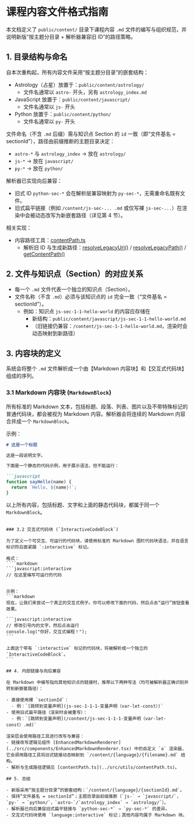 # 课程内容文件格式指南

本文档定义了 `public/content/` 目录下课程内容 `.md` 文件的编写与组织规范，并说明新版“按主题分目录 + 解析器兼容旧 ID”的路径策略。

## 1. 目录结构与命名

自本次重构起，所有内容文件采用“按主题分目录”的嵌套结构：

- Astrology（占星）放置于：`public/content/astrology/`
  - 文件名通常以 `astro-` 开头，另有 `astrology_index.md`
- JavaScript 放置于：`public/content/javascript/`
  - 文件名通常以 `js-` 开头
- Python 放置于：`public/content/python/`
  - 文件名通常以 `py-` 开头

文件命名（不含 `.md` 后缀）需与知识点 Section 的 `id` 一致（即“文件基名 = sectionId”），路径由前缀推断的主题目录决定：

- `astro-*` 与 `astrology_index` → 放在 `astrology/`
- `js-*` → 放在 `javascript/`
- `py-*` → 放在 `python/`

解析器已实现向后兼容：
- 旧式 ID `python-sec-*` 会在解析层兼容映射为 `py-sec-*`，无需重命名既有文件。
- 旧式扁平链接（例如 `/content/js-sec-... .md` 或仅写裸 `js-sec-...`）在渲染中会被动态改写为新嵌套路径（详见第 4 节）。

相关实现：
- 内容路径工具：[contentPath.ts](../src/utils/contentPath.ts)
  - 解析旧 ID 与生成新路径：[resolveLegacyUrl()](../src/utils/contentPath.ts) / [resolveLegacyPath()](../src/utils/contentPath.ts) / [getContentPath()](../src/utils/contentPath.ts)

## 2. 文件与知识点（Section）的对应关系

- 每一个 `.md` 文件代表一个独立的知识点（Section）。
- 文件名称（不含 `.md`）必须与该知识点的 `id` 完全一致（“文件基名 = sectionId”）。
  - 例如：知识点 `js-sec-1-1-hello-world` 的内容应存储在
    - 新结构：`public/content/javascript/js-sec-1-1-hello-world.md`
    - （旧链接仍兼容：`/content/js-sec-1-1-hello-world.md`，渲染时会动态映射到新路径）

## 3. 内容块的定义

系统会将整个 `.md` 文件解析成一个由【Markdown 内容块】和【交互式代码块】组成的序列。

### 3.1 Markdown 内容块 (`MarkdownBlock`)

所有标准的 Markdown 文本，包括标题、段落、列表、图片以及不带特殊标记的普通代码块，都会被视为 Markdown 内容。解析器会将连续的 Markdown 内容合并成一个 `MarkdownBlock`。

示例：
```markdown
# 这是一个标题

这是一段说明文字。

下面是一个静态的代码示例，用于展示语法，但不能运行：

```javascript
function sayHello(name) {
  return `Hello, ${name}!`;
}
```

以上所有内容，包括标题、文字和上面的静态代码块，都属于同一个 `MarkdownBlock`。
```

### 3.2 交互式代码块 (`InteractiveCodeBlock`)

为了定义一个可交互、可运行的代码块，请使用标准的 Markdown 围栏代码块语法，并在语言标识符后面紧跟 `:interactive` 标记。

格式：
````markdown
```javascript:interactive
// 在这里编写可运行的代码
```
````

示例：
```markdown
现在，让我们来尝试一个真正的交互式例子。你可以修改下面的代码，然后点击“运行”按钮查看效果。

```javascript:interactive
// 修改引号内的文字，然后点击运行
console.log("你好，交互式编程！");
```

上面这个带有 `:interactive` 标记的代码块，将被解析成一个独立的 `InteractiveCodeBlock`。
```

## 4. 内部链接与向后兼容

在 Markdown 中编写指向其他知识点的链接时，推荐以下两种写法（均可被解析器正确识别并转到新嵌套路径）：

- 直接使用裸 `sectionId`：
  - 例：`[跳转到变量声明](js-sec-1-1-1-变量声明（var-let-const）)`
- 使用旧式扁平路径（渲染时会被重写）：
  - 例：`[跳转到变量声明](/content/js-sec-1-1-1-变量声明（var-let-const）.md)`

渲染层会使用路径工具进行改写与兼容：
- 链接改写逻辑见组件 [EnhancedMarkdownRenderer](../src/components/EnhancedMarkdownRenderer.tsx) 中的自定义 `a` 渲染器，它会调用路径工具将旧式链接动态映射到 `/content/{language}/{filename}.md` 结构。
- 解析与生成路径逻辑见 [contentPath.ts](../src/utils/contentPath.ts)。

## 5. 总结

- 新版采用“按主题分目录”的嵌套结构：`/content/{language}/{sectionId}.md`。
- 保持“文件基名 = sectionId”；主题目录由前缀推断（`js-` → `javascript/`，`py-` → `python/`，`astro-`/`astrology_index` → `astrology/`）。
- 解析器已向后兼容旧式扁平链接与 `python-sec-*` → `py-sec-*` 的差异。
- 交互式代码块使用 `language:interactive` 标记；其他内容均属于 Markdown 块。